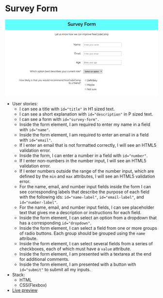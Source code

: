 # Survey Form

![Survey Form](https://github.com/erolaliyev/survey-form/blob/master/images/survey-form.png)

* User stories:
  * I can see a title with `id="title"` in H1 sized text.
  * I can see a short explanation with `id="description"` in P sized text.
  * I can see a form with `id="survey-form".`
  * Inside the form element, I am required to enter my name in a field with `id="name"`.
  * Inside the form element, I am required to enter an email in a field with `id="email"`.
  * If I enter an email that is not formatted correctly, I will see an HTML5 validation error.
  * Inside the form, I can enter a number in a field with `id="number"`.
  * If I enter non-numbers in the number input, I will see an HTML5 validation error.
  * If I enter numbers outside the range of the number input, which are defined by the `min` and `max` attributes, I will see an HTML5 validation error.
  * For the name, email, and number input fields inside the form I can see corresponding labels that describe the purpose of each field with the following ids: `id="name-label"`, `id="email-label"`, and `id="number-label"`.
  * For the name, email, and number input fields, I can see placeholder text that gives me a description or instructions for each field.
  * Inside the form element, I can select an option from a dropdown that has a corresponding `id="dropdown"`.
  * Inside the form element, I can select a field from one or more groups of radio buttons. Each group should be grouped using the `name` attribute.
  * Inside the form element, I can select several fields from a series of checkboxes, each of which must have a `value` attribute.
  * Inside the form element, I am presented with a textarea at the end for additional comments.
  * Inside the form element, I am presented with a button with `id="submit"` to submit all my inputs.
* Stack:
  * HTML
  * CSS(Flexbox)
* [Live preview](https://erol-fcc-survey-form.surge.sh/)
